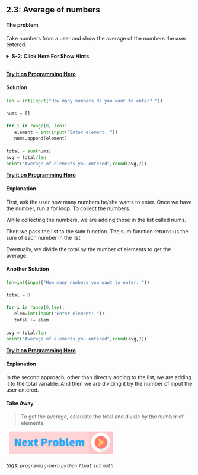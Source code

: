 
## 2.3: Average of numbers

####  The problem
Take numbers from a user and show the average of the numbers the user entered. 

<details>
 <summary><b>S-2: Click Here For Show Hints</b></summary>
   <p>To solve this problem. 
 
First, ask the user - How many numbers you want to enter?

Then, run a for-loop. Each time, take input from the user and put it in a list. 

Once you get all the numbers, you can send the list to the sum function. The sum function will add all the numbers and give you the total. 

Finally, divide the total by the number of elements the user entered. 

That’s it, you will get the answer. 

Want to try it yourself first? Go to the code editor and try it.
</p>
 </details>
<br>

**[Try it on Programming Hero](https://play.google.com/store/apps/details?id=com.learnprogramming.codecamp)**


####   Solution
```python
len = int(input("How many numbers do you want to enter? "))
 
nums = []
 
for i in range(0, len):
   element = int(input("Enter element: "))
   nums.append(element)
 
total = sum(nums)
avg = total/len
print("Average of elements you entered",round(avg,2))
```

**[Try it on Programming Hero](https://play.google.com/store/apps/details?id=com.learnprogramming.codecamp)**

####   Explanation
First, ask the user how many numbers he/she wants to enter. Once we have the number, run a for loop. To collect the numbers. 

While collecting the numbers, we are adding those in the list called nums.

Then we pass the list to the sum function. The sum function returns us the sum of each number in the list

Eventually, we divide the total by the number of elements to get the average.

####   Another Solution
```python
len=int(input("How many numbers you want to enter: "))
 
total = 0
 
for i in range(0,len):
   elem=int(input("Enter element: "))
   total += elem
 
avg = total/len
print("Average of elements you entered",round(avg,2))
```
**[Try it on Programming Hero](https://play.google.com/store/apps/details?id=com.learnprogramming.codecamp)**

####   Explanation
In the second approach, other than directly adding to the list, we are adding it to the total variable. And then we are dividing it by the number of input the user entered. 

####   Take Away
> To get the average, calculate the total and divide by the number of elements.

&nbsp;
[![Next Page](../assets/next-button.png)](Divisible-by-3-and-5.md)
&nbsp;

###### tags: `programmig-hero` `python` `float` `int` `math` 